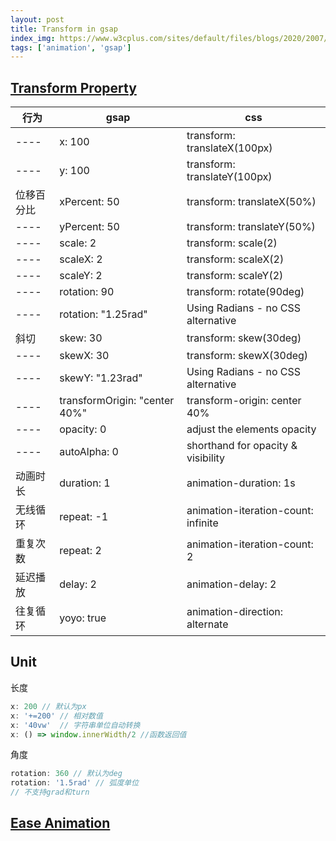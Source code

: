 ```yaml
---
layout: post
title: Transform in gsap
index_img: https://www.w3cplus.com/sites/default/files/blogs/2020/2007/greensock-beginner-1.png
tags: ['animation', 'gsap']
---
```


## [Transform Property](https://gsap.com/resources/get-started)

| 行为 | gsap | css |
| ---- | ---- | ---- |
| ---- | x: 100 | 	transform: translateX(100px) |
| ---- | y: 100 |	transform: translateY(100px) |
| 位移百分比 | xPercent: 50 |	transform: translateX(50%) |
| ---- | yPercent: 50 |	transform: translateY(50%) |
| ---- | scale: 2 |	transform: scale(2) |
| ---- | scaleX: 2 |	transform: scaleX(2) |
| ---- | scaleY: 2 |	transform: scaleY(2) |
| ---- | rotation: 90 |	transform: rotate(90deg) |
| ---- | rotation: "1.25rad" |	Using Radians - no CSS alternative |
| 斜切 | skew: 30 |	transform: skew(30deg) |
| ---- | skewX: 30 |	transform: skewX(30deg) |
| ---- | skewY: "1.23rad" |	Using Radians - no CSS alternative |
| ---- | transformOrigin: "center 40%" |	transform-origin: center 40% |
| ---- | opacity: 0 |	 adjust the elements opacity |
| ---- | autoAlpha: 0 |	shorthand for opacity & visibility |
| 动画时长 | duration: 1 |	animation-duration: 1s |
| 无线循环 | repeat: -1 |	animation-iteration-count: infinite |
| 重复次数 | repeat: 2 |	animation-iteration-count: 2 |
| 延迟播放 | delay: 2 |	animation-delay: 2 |
| 往复循环 | yoyo: true |	animation-direction: alternate |

## Unit
长度
```js
x: 200 // 默认为px
x: '+=200' // 相对数值
x: '40vw'  // 字符串单位自动转换
x: () => window.innerWidth/2 //函数返回值 
```
角度
```js
rotation: 360 // 默认为deg
rotation: '1.5rad' // 弧度单位
// 不支持grad和turn
```

## [Ease Animation](https://gsap.com/resources/getting-started/Easing)
